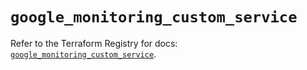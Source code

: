# `google_monitoring_custom_service`

Refer to the Terraform Registry for docs: [`google_monitoring_custom_service`](https://registry.terraform.io/providers/hashicorp/google/6.43.0/docs/resources/monitoring_custom_service).
